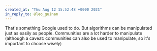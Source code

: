 ```yaml
---
created_at: "Thu Aug 12 15:52:48 +0000 2021"
in_reply_to: @leo_guinan
---
```


That's something Google used to do. But algorithms can be manipulated just as easily as people. Communities are a lot harder to manipulate (although a caveat: communities can also be used to manipulate, so it's important to choose wisely)